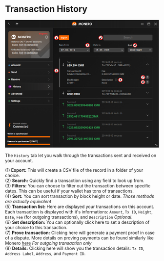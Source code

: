 # Transaction History
![history](media/black_history.png)

The `History` tab let you walk through the transactions sent and received on your account.

(1) **Export:** This will create a CSV file of the record in a folder of your choice.  
(2) **Search:** Quickly find a transaction using any field to look up from.  
(3) **Filters:** You can choose to filter out the transaction between specific dates. This can be useful if your wallet has tons of transactions.  
(4) **Sort:** You can sort transaction by block height or date. *Those methods are actually equivalent*  
(5) **Transaction list:** Here are displayed your transactions on this account. Each transaction is displayed with it's informations: `Amount`, `Tx ID`, `Height`, `Date`, `Fee` (for outgoing transactions), and `Description` *Optional*.  
(6) **Set description:** You can optionally click here to set a description of your choice to this transaction.  
(7) **Prove transaction:** Clicking here will generate a payment proof in case of a dispute. More details on proving payments can be found similarly like Monero [here](https://getmonero.org/resources/user-guides/prove-payment.html) *For outgoing transaction only*  
(8) **Details:** Clicking here will show you the transaction details: `Tx ID`, `Address Label`, `Address`, and `Payment ID`.
